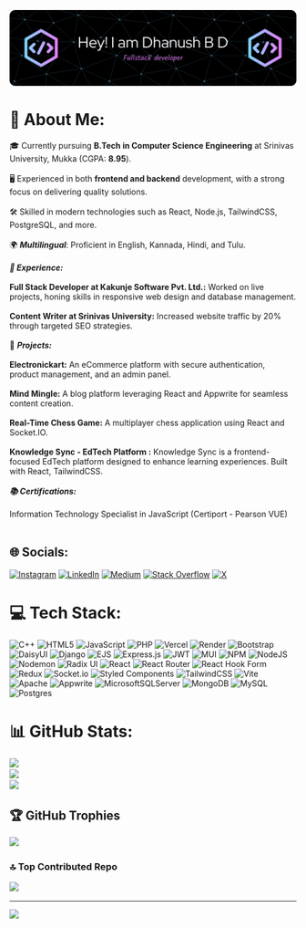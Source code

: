 ![Header](./header.png)

# 💫 About Me:
🎓 Currently pursuing **B.Tech in Computer Science Engineering** at Srinivas University, Mukka (CGPA: **8.95**).<br><br>🖥️ Experienced in both **frontend and backend** development, with a strong focus on delivering quality solutions.<br><br>🛠️ Skilled in modern technologies such as React, Node.js, TailwindCSS, PostgreSQL, and more.<br><br>🌍 ***Multilingual***: Proficient in English, Kannada, Hindi, and Tulu.<br><br>***💼 Experience:***<br><br>**Full Stack Developer at Kakunje Software Pvt. Ltd.:** Worked on live projects, honing skills in responsive web design and database management.<br><br>**Content Writer at Srinivas University:** Increased website traffic by 20% through targeted SEO strategies.<br><br>🚀 ***Projects:***<br><br>**Electronickart:** An eCommerce platform with secure authentication, product management, and an admin panel.<br><br>**Mind Mingle:** A blog platform leveraging React and Appwrite for seamless content creation.<br><br>**Real-Time Chess Game:** A multiplayer chess application using React and Socket.IO.<br><br>**Knowledge Sync - EdTech Platform :** Knowledge Sync is a frontend-focused EdTech platform designed to enhance learning experiences. Built with React, TailwindCSS.<br><br>***📚 Certifications:*** <br><br>Information Technology Specialist in JavaScript (Certiport - Pearson VUE)<br><br>



## 🌐 Socials:
[![Instagram](https://img.shields.io/badge/Instagram-%23E4405F.svg?logo=Instagram&logoColor=white)](https://instagram.com/https://www.instagram.com/___dhanush__03/) [![LinkedIn](https://img.shields.io/badge/LinkedIn-%230077B5.svg?logo=linkedin&logoColor=white)](https://linkedin.com/in/https://www.linkedin.com/in/dhanushbd03/) [![Medium](https://img.shields.io/badge/Medium-12100E?logo=medium&logoColor=white)](https://medium.com/@medium.com/@dhanushbd03) [![Stack Overflow](https://img.shields.io/badge/-Stackoverflow-FE7A16?logo=stack-overflow&logoColor=white)](https://stackoverflow.com/users/23475859) [![X](https://img.shields.io/badge/X-black.svg?logo=X&logoColor=white)](https://x.com/https://x.com/dhanushbd03) 

# 💻 Tech Stack:
![C++](https://img.shields.io/badge/c++-%2300599C.svg?style=plastic&logo=c%2B%2B&logoColor=white) ![HTML5](https://img.shields.io/badge/html5-%23E34F26.svg?style=plastic&logo=html5&logoColor=white) ![JavaScript](https://img.shields.io/badge/javascript-%23323330.svg?style=plastic&logo=javascript&logoColor=%23F7DF1E) ![PHP](https://img.shields.io/badge/php-%23777BB4.svg?style=plastic&logo=php&logoColor=white) ![Vercel](https://img.shields.io/badge/vercel-%23000000.svg?style=plastic&logo=vercel&logoColor=white) ![Render](https://img.shields.io/badge/Render-%46E3B7.svg?style=plastic&logo=render&logoColor=white) ![Bootstrap](https://img.shields.io/badge/bootstrap-%238511FA.svg?style=plastic&logo=bootstrap&logoColor=white) ![DaisyUI](https://img.shields.io/badge/daisyui-5A0EF8?style=plastic&logo=daisyui&logoColor=white) ![Django](https://img.shields.io/badge/django-%23092E20.svg?style=plastic&logo=django&logoColor=white) ![EJS](https://img.shields.io/badge/ejs-%23B4CA65.svg?style=plastic&logo=ejs&logoColor=black) ![Express.js](https://img.shields.io/badge/express.js-%23404d59.svg?style=plastic&logo=express&logoColor=%2361DAFB) ![JWT](https://img.shields.io/badge/JWT-black?style=plastic&logo=JSON%20web%20tokens) ![MUI](https://img.shields.io/badge/MUI-%230081CB.svg?style=plastic&logo=mui&logoColor=white) ![NPM](https://img.shields.io/badge/NPM-%23CB3837.svg?style=plastic&logo=npm&logoColor=white) ![NodeJS](https://img.shields.io/badge/node.js-6DA55F?style=plastic&logo=node.js&logoColor=white) ![Nodemon](https://img.shields.io/badge/NODEMON-%23323330.svg?style=plastic&logo=nodemon&logoColor=%BBDEAD) ![Radix UI](https://img.shields.io/badge/radix%20ui-161618.svg?style=plastic&logo=radix-ui&logoColor=white) ![React](https://img.shields.io/badge/react-%2320232a.svg?style=plastic&logo=react&logoColor=%2361DAFB) ![React Router](https://img.shields.io/badge/React_Router-CA4245?style=plastic&logo=react-router&logoColor=white) ![React Hook Form](https://img.shields.io/badge/React%20Hook%20Form-%23EC5990.svg?style=plastic&logo=reacthookform&logoColor=white) ![Redux](https://img.shields.io/badge/redux-%23593d88.svg?style=plastic&logo=redux&logoColor=white) ![Socket.io](https://img.shields.io/badge/Socket.io-black?style=plastic&logo=socket.io&badgeColor=010101) ![Styled Components](https://img.shields.io/badge/styled--components-DB7093?style=plastic&logo=styled-components&logoColor=white) ![TailwindCSS](https://img.shields.io/badge/tailwindcss-%2338B2AC.svg?style=plastic&logo=tailwind-css&logoColor=white) ![Vite](https://img.shields.io/badge/vite-%23646CFF.svg?style=plastic&logo=vite&logoColor=white) ![Apache](https://img.shields.io/badge/apache-%23D42029.svg?style=plastic&logo=apache&logoColor=white) ![Appwrite](https://img.shields.io/badge/Appwrite-%23FD366E.svg?style=plastic&logo=appwrite&logoColor=white) ![MicrosoftSQLServer](https://img.shields.io/badge/Microsoft%20SQL%20Server-CC2927?style=plastic&logo=microsoft%20sql%20server&logoColor=white) ![MongoDB](https://img.shields.io/badge/MongoDB-%234ea94b.svg?style=plastic&logo=mongodb&logoColor=white) ![MySQL](https://img.shields.io/badge/mysql-4479A1.svg?style=plastic&logo=mysql&logoColor=white) ![Postgres](https://img.shields.io/badge/postgres-%23316192.svg?style=plastic&logo=postgresql&logoColor=white)
# 📊 GitHub Stats:
![](https://github-readme-stats.vercel.app/api?username=dhanushbd03&theme=shadow_blue&hide_border=false&include_all_commits=true&count_private=false)<br/>
![](https://github-readme-streak-stats.herokuapp.com/?user=dhanushbd03&theme=shadow_blue&hide_border=false)<br/>
![](https://github-readme-stats.vercel.app/api/top-langs/?username=dhanushbd03&theme=shadow_blue&hide_border=false&include_all_commits=true&count_private=false&layout=compact)

## 🏆 GitHub Trophies
![](https://github-profile-trophy.vercel.app/?username=dhanushbd03&theme=shadow_blue&no-frame=false&no-bg=true&margin-w=4)

### 🔝 Top Contributed Repo
![](https://github-contributor-stats.vercel.app/api?username=dhanushbd03&limit=5&theme=shadow_blue&combine_all_yearly_contributions=true)

---
[![](https://visitcount.itsvg.in/api?id=dhanushbd03&icon=5&color=1)](https://visitcount.itsvg.in)

<!-- Proudly created with GPRM ( https://gprm.itsvg.in ) -->
